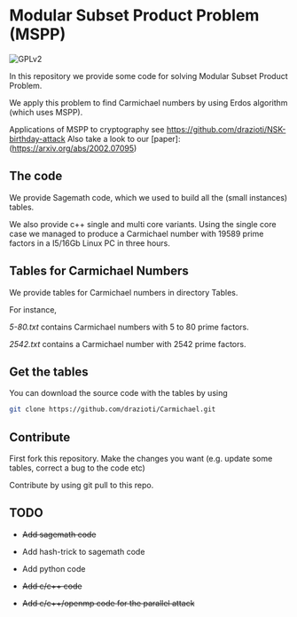 #  Modular Subset Product Problem (MSPP)

![GPLv2][]

[GPLv2]: https://img.shields.io/badge/license-GPLv2-lightgrey.svg

In this repository we provide some code for solving Modular Subset Product Problem.

We apply this problem to find Carmichael numbers by using Erdos algorithm (which uses MSPP).

Applications of MSPP to cryptography see https://github.com/drazioti/NSK-birthday-attack
Also take a look to our [paper]:(https://arxiv.org/abs/2002.07095) 

## The code
We provide Sagemath code, which we used to build all the (small instances) tables.

We also provide c++ single and multi core variants. Using the single core case we managed
to produce a Carmichael number with 19589 prime factors in a I5/16Gb Linux PC in three hours.


## Tables for Carmichael Numbers
We provide tables for Carmichael numbers in directory Tables.

For instance,

*5-80.txt* contains Carmichael numbers with 5 to 80 prime factors.

*2542.txt* contains a Carmichael number with 2542 prime factors.

## Get the tables
You can download the source code with the tables by using

```sh
git clone https://github.com/drazioti/Carmichael.git
```

## Contribute
First fork this repository. Make the changes you want (e.g. update some tables, correct a bug to the code etc)

Contribute by using git pull to this repo. 

## TODO
- ~~Add sagemath code~~

- Add hash-trick to sagemath code

- Add python code

- ~~Add c/c++ code~~

- ~~Add c/c++/openmp  code for the parallel attack~~

